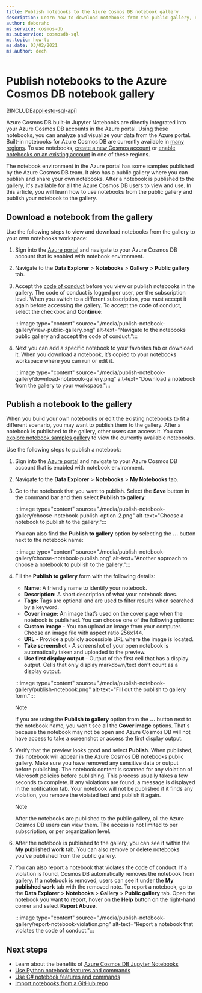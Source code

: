 ```yaml
---
title: Publish notebooks to the Azure Cosmos DB notebook gallery
description: Learn how to download notebooks from the public gallery, edit them, and publish your own notebooks to the gallery.
author: deborahc
ms.service: cosmos-db
ms.subservice: cosmosdb-sql
ms.topic: how-to
ms.date: 03/02/2021
ms.author: dech
---
```


# Publish notebooks to the Azure Cosmos DB notebook gallery
[!INCLUDE[appliesto-sql-api](../includes/appliesto-sql-api.md)]

Azure Cosmos DB built-in Jupyter Notebooks are directly integrated into your Azure Cosmos DB accounts in the Azure portal. Using these notebooks, you can analyze and visualize your data from the Azure portal. Built-in notebooks for Azure Cosmos DB are currently available in [many regions](https://azure.microsoft.com/global-infrastructure/services/?products=cosmos-db&regions=all). To use notebooks, [create a new Cosmos account](create-cosmosdb-resources-portal.md) or [enable notebooks on an existing account](enable-notebooks.md) in one of these regions.

The notebook environment in the Azure portal has some samples published by the Azure Cosmos DB team. It also has a public gallery where you can publish and share your own notebooks. After a notebook is published to the gallery, it's available for all the Azure Cosmos DB users to view and use. In this article, you will learn how to use notebooks from the public gallery and publish your notebook to the gallery.

## Download a notebook from the gallery

Use the following steps to view and download notebooks from the gallery to your own notebooks workspace:

1. Sign into the [Azure portal](https://portal.azure.com/) and navigate to your Azure Cosmos DB account that is enabled with notebook environment.

1. Navigate to the **Data Explorer** > **Notebooks** > **Gallery** > **Public gallery** tab.

1. Accept the [code of conduct](https://azure.microsoft.com/support/legal/cosmos-db-public-gallery-code-of-conduct/)  before you view or publish notebooks in the gallery. The code of conduct is logged per user, per the subscription level. When you switch to a different subscription, you must accept it again before accessing the gallery. To accept the code of conduct, select the checkbox and **Continue**:

   :::image type="content" source="./media/publish-notebook-gallery/view-public-gallery.png" alt-text="Navigate to the notebooks public gallery and accept the code of conduct.":::

1. Next you can add a specific notebook to your favorites tab or download it. When you download a notebook, it’s copied to your notebooks workspace where you can run or edit it.

   :::image type="content" source="./media/publish-notebook-gallery/download-notebook-gallery.png" alt-text="Download a notebook from the gallery to your workspace.":::

## Publish a notebook to the gallery

When you build your own notebooks or edit the existing notebooks to fit a different scenario, you may want to publish them to the gallery. After a notebook is published to the gallery, other users can access it. You can [explore notebook samples gallery](https://cosmos.azure.com/gallery.html) to view the currently available notebooks.

Use the following steps to publish a notebook:

1. Sign into the [Azure portal](https://portal.azure.com/) and navigate to your Azure Cosmos DB account that is enabled with notebook environment.

1. Navigate to the **Data Explorer** > **Notebooks** > **My Notebooks** tab.

1. Go to the notebook that you want to publish. Select the **Save** button in the command bar and then select **Publish to gallery**:

   :::image type="content" source="./media/publish-notebook-gallery/choose-notebook-publish-option-2.png" alt-text="Choose a notebook to publish to the gallery.":::

   You can also find the **Publish to gallery** option by selecting the **…** button next to the notebook name:

   :::image type="content" source="./media/publish-notebook-gallery/choose-notebook-publish.png" alt-text="Another approach to choose a notebook to publish to the gallery.":::

1. Fill the **Publish to gallery** form with the following details:

   * **Name:** A friendly name to identify your notebook.
   * **Description:**  A short description of what your notebook does.
   * **Tags:** Tags are optional and are used to filter results when searched by a keyword.
   * **Cover image:** An image that’s used on the cover page when the notebook is published. You can choose one of the following options:
   * **Custom image** - You can upload an image from your computer. Choose an image file with aspect ratio 256x144.
   * **URL** - Provide a publicly accessible URL where the image is located.
   * **Take screenshot** - A screenshot of your open notebook is automatically taken and uploaded to the preview.
   * **Use first display output** - Output of the first cell that has a display output. Cells that only display markdown/text don't count as a display output.

   :::image type="content" source="./media/publish-notebook-gallery/publish-notebook.png" alt-text="Fill out the publish to gallery form.":::

   > [!NOTE]
   > If you are using the **Publish to gallery** option from the **…** button next to the notebook name, you won't see all the **Cover image** options. That's because the notebook may not be open and Azure Cosmos DB will not have access to take a screenshot or access the first display output.

1. Verify that the preview looks good and select **Publish**. When published, this notebook will appear in the Azure Cosmos DB notebooks public gallery. Make sure you have removed any sensitive data or output before publishing. The notebook content is scanned for any violation of Microsoft policies before publishing. This process usually takes a few seconds to complete. If any violations are found, a message is displayed in the notification tab. Your notebook will not be published if it finds any violation, you remove the violated text and publish it again.

   > [!NOTE]
   > After the notebooks are published to the public gallery, all the Azure Cosmos DB users can view them. The access is not limited to per subscription, or per organization level.

1. After the notebook is published to the gallery, you can see it within the **My published work** tab. You can also remove or delete notebooks you’ve published from the public gallery.

1. You can also report a notebook that violates the code of conduct. If a violation is found, Cosmos DB automatically removes the notebook from gallery. If a notebook is removed, users can see it under the **My published work** tab with the removed note. To report a notebook, go to the **Data Explorer** > **Notebooks** > **Gallery** > **Public gallery** tab. Open the notebook you want to report, hover on the **Help** button on the right-hand corner and select **Report Abuse**.

   :::image type="content" source="./media/publish-notebook-gallery/report-notebook-violation.png" alt-text="Report a notebook that violates the code of conduct.":::

## Next steps

* Learn about the benefits of [Azure Cosmos DB Jupyter Notebooks](cosmosdb-jupyter-notebooks.md)
* [Use Python notebook features and commands](use-python-notebook-features-and-commands.md)
* [Use C# notebook features and commands](use-csharp-notebook-features-and-commands.md)
* [Import notebooks from a GitHub repo](import-github-notebooks.md)
